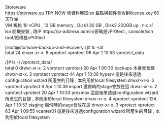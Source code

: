 Storeware <br>
https://storware.eu   TRY NOW 填資料獲取iso 載點與郵件會收到license.key 60天Trial <br>
VM 規格  10 vCPU , 12 GB memory , Disk1 30 GB , Disk2 200GB up , nic x1  <br>
iso 開機安裝 , 改IP 
https://ip-address   admin/密碼是vPr0tect   , console/ssh root/密碼是vPr0tect<br>

[root@storware-backup-and-recovery /]# ls -lat<br>
total 24
drwxr-xr-x.   8 vprotect vprotect   96 Apr  1 10:53 vprotect_data<br>

 /]# ls -l /vprotect_data/<br>
total 0
drwxr-xr-x. 2 vprotect vprotect  20 Apr  1 09:30 backups  本身就會建
drwxr-xr-x. 3 vprotect vprotect  44 Apr  1 10:08 hyperv   這是後來透過configuration wizard  所產生的目錄 , 本例用於local filesystem
drwxr-xr-x. 2 vprotect vprotect   6 Apr  1 10:38 import   還原時的stage會放在這
drwxr-xr-x. 2 vprotect vprotect  20 Apr  1 10:53 proxmox  這是後來透過configuration wizard  所產生的目錄 , 本例用於local filesystem
drwxr-xr-x. 4 vprotect vprotect 124 Apr  1 10:57 staging  備份時的stage會放在這
drwxr-xr-x. 3 vprotect vprotect  63 Apr  1 09:55 vcenter01 這是後來透過configuration wizard  所產生的目錄 , 本例用於local filesystem
